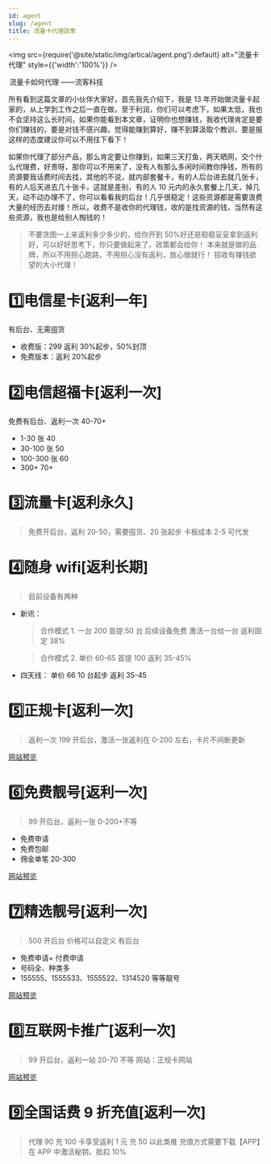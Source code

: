```yaml
---
id: agent
slug: /agent
title: 流量卡代理政策
---
```


<img
src={require('@site/static/img/artical/agent.png').default}
alt="流量卡代理"
style={{'width':'100%'}}
/>

 <legend style={{ 'background-color': '#000',
    'color': '#fff',
    'padding': '3px 6px'}}>流量卡如何代理 ——流客科技 </legend>

所有看到这篇文章的小伙伴大家好，首先我先介绍下，我是 13 年开始做流量卡起家的，从上学到工作之后一直在做，至于利润，你们可以考虑下，如果太低，我也不会坚持这么长时间，如果你能看到本文章，证明你也想赚钱，我收代理肯定是要你们赚钱的，要是对钱不感兴趣，觉得能赚到算好，赚不到算汲取个教训，要是报这样的态度建议你可以不用往下看下！

如果你代理了部分产品，那么肯定要让你赚到，如果三天打鱼，两天晒网，交个什么代理费，好贵呀，那你可以不用来了，没有人有那么多闲时间教你挣钱，所有的资源要我话费时间去找，其他的不说，就内部套餐卡，有的人后台进去就几张卡，有的人后天进去几十张卡，这就是差别，有的人 10 元内的永久套餐上几天，掉几天，动不动办理不了，你可以看看我的后台！几乎很稳定！这些资源都是需要浪费大量的经历去对接！所以，收费不是收你的代理钱，收的是找资源的钱，当然有这些资源，我也是给别人掏钱的！

> 不要贪图一上来返利多少多少的，给你开到 50%好还是稳稳妥妥拿到返利好，可以好好思考下，你只要做起来了，政策都会给你！
> 本来就是做的品牌，所以不用担心跑路，不用担心没有返利，放心做就行！
> 招收有赚钱欲望的大小代理！

# &#49;&#65039;&#8419;电信星卡[返利一年]

有后台、无需囤货

- 收费版：299 返利 30%起步，50%封顶
- 免费版本：返利 20%起步

# &#50;&#65039;&#8419;电信超福卡[返利一次]

免费有后台、返利一次 40-70+

- 1-30 张 40
- 30-100 张 50
- 100-300 张 60
- 300+ 70+

# &#51;&#65039;&#8419;流量卡[返利永久]

> 免费开后台，返利 20-50，需要囤货、20 张起步
> 卡板成本 2-5
> 可代发

# &#52;&#65039;&#8419;随身 wifi[返利长期]

> 目前设备有两种

- 新讯：

  > 合作模式 1. 一台 200 首提:50 台 后续设备免费 激活一台给一台 返利固定 38%

  > 合作模式 2. 单价 60-65 首提 100 返利 35-45%

- 四天线： 单价 66 10 台起步 返利 35-45

# &#53;&#65039;&#8419;正规卡[返利一次]

> 返利一次
> 199 开后台，激活一张返利在 0-200 左右，卡片不间断更新

[网站预览](https://card.xuankaba.com/t/0.x5bgrv)

# &#54;&#65039;&#8419;免费靓号[返利一次]

> 99 开后台，返利一张 0-200+不等

- 免费申请
- 免费包邮
- 佣金单笔 20-300

[网站预览](http://iot.liuketh.cn)

# &#55;&#65039;&#8419;精选靓号[返利一次]

> 500 开后台 价格可以自定义 有后台

- 免费申请+ 付费申请
- 号码全、种类多
- 155555、1555533、1555522、1314520 等等靓号

[网站预览](http://lh.liuketh.cn)

# &#56;&#65039;&#8419;互联网卡推广[返利一次]

> 99 开后台，返利一站 20-70 不等
> 网站：正规卡网站

[网站预览](http://tc.liuketh.cn)

# &#57;&#65039;&#8419;全国话费 9 折充值[返利一次]

> 代理 90 充 100 卡享受返利 1 元 充 50 以此类推
> 充值方式需要下载【APP】在 APP 中激活秘钥，抵扣 10%

